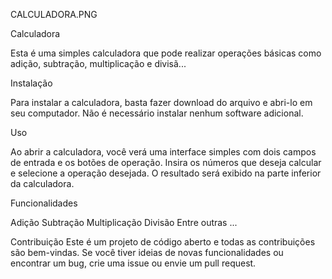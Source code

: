 CALCULADORA.PNG

Calculadora

Esta é uma simples calculadora que pode realizar operações básicas como adição, subtração, multiplicação e divisã...

Instalação

Para instalar a calculadora, basta fazer download do arquivo e abri-lo em seu computador. Não é necessário instalar nenhum software adicional.

Uso

Ao abrir a calculadora, você verá uma interface simples com dois campos de entrada e os botões de operação.
Insira os números que deseja calcular e selecione a operação desejada. O resultado será exibido na parte inferior da calculadora.

Funcionalidades

Adição
Subtração
Multiplicação
Divisão
Entre outras ...

Contribuição
Este é um projeto de código aberto e todas as contribuições são bem-vindas. Se você tiver ideias de novas funcionalidades ou encontrar um bug, 
crie uma issue ou envie um pull request.